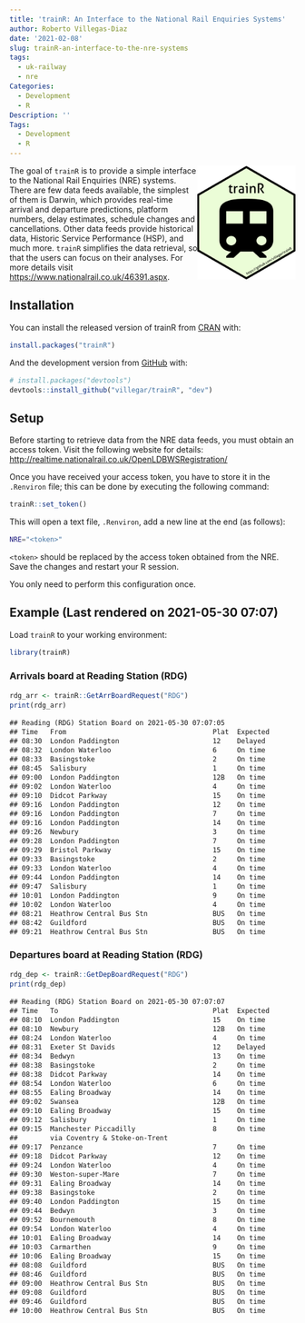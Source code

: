 ```yaml
---
title: 'trainR: An Interface to the National Rail Enquiries Systems'
author: Roberto Villegas-Diaz
date: '2021-02-08'
slug: trainR-an-interface-to-the-nre-systems
tags:
  - uk-railway
  - nre
Categories:
  - Development
  - R
Description: ''
Tags:
  - Development
  - R
---
```


<img src="https://raw.githubusercontent.com/villegar/trainR/main/inst/images/logo.png" alt="logo" align="right" height=200px/>

The goal of `trainR` is to provide a simple interface to the 
National Rail Enquiries (NRE) systems. There are few data feeds 
available, the simplest of them is Darwin, which provides real-time 
arrival and departure predictions, platform numbers, delay estimates, 
schedule changes and cancellations. Other data feeds provide historical 
data, Historic Service Performance (HSP), and much more. `trainR` 
simplifies the data retrieval, so that the users can focus on their 
analyses. For more details visit 
https://www.nationalrail.co.uk/46391.aspx.

## Installation

You can install the released version of trainR from [CRAN](https://CRAN.R-project.org) with:

``` r
install.packages("trainR")
```

And the development version from [GitHub](https://github.com/) with:

``` r
# install.packages("devtools")
devtools::install_github("villegar/trainR", "dev")
```

## Setup
Before starting to retrieve data from the NRE data feeds, you must obtain an access token. 
Visit the following website for details: http://realtime.nationalrail.co.uk/OpenLDBWSRegistration/

Once you have received your access token, you have to store it in the `.Renviron` file; this can be 
done by executing the following command:


```r
trainR::set_token()
```

This will open a text file, `.Renviron`, add a new line at the end (as follows):

```bash
NRE="<token>"
```

`<token>` should be replaced by the access token obtained from the NRE. Save the changes and restart 
your R session.

You only need to perform this configuration once.

## Example (Last rendered on 2021-05-30 07:07)

Load `trainR` to your working environment:

```r
library(trainR)
```

### Arrivals board at Reading Station (RDG)


```r
rdg_arr <- trainR::GetArrBoardRequest("RDG")
print(rdg_arr)
```

```
## Reading (RDG) Station Board on 2021-05-30 07:07:05
## Time   From                                    Plat  Expected
## 08:30  London Paddington                       12    Delayed
## 08:32  London Waterloo                         6     On time
## 08:33  Basingstoke                             2     On time
## 08:45  Salisbury                               1     On time
## 09:00  London Paddington                       12B   On time
## 09:02  London Waterloo                         4     On time
## 09:10  Didcot Parkway                          15    On time
## 09:16  London Paddington                       12    On time
## 09:16  London Paddington                       7     On time
## 09:16  London Paddington                       14    On time
## 09:26  Newbury                                 3     On time
## 09:28  London Paddington                       7     On time
## 09:29  Bristol Parkway                         15    On time
## 09:33  Basingstoke                             2     On time
## 09:33  London Waterloo                         4     On time
## 09:44  London Paddington                       14    On time
## 09:47  Salisbury                               1     On time
## 10:01  London Paddington                       9     On time
## 10:02  London Waterloo                         4     On time
## 08:21  Heathrow Central Bus Stn                BUS   On time
## 08:42  Guildford                               BUS   On time
## 09:21  Heathrow Central Bus Stn                BUS   On time
```

### Departures board at Reading Station (RDG)


```r
rdg_dep <- trainR::GetDepBoardRequest("RDG")
print(rdg_dep)
```

```
## Reading (RDG) Station Board on 2021-05-30 07:07:07
## Time   To                                      Plat  Expected
## 08:10  London Paddington                       15    On time
## 08:10  Newbury                                 12B   On time
## 08:24  London Waterloo                         4     On time
## 08:31  Exeter St Davids                        12    Delayed
## 08:34  Bedwyn                                  13    On time
## 08:38  Basingstoke                             2     On time
## 08:38  Didcot Parkway                          14    On time
## 08:54  London Waterloo                         6     On time
## 08:55  Ealing Broadway                         14    On time
## 09:02  Swansea                                 12B   On time
## 09:10  Ealing Broadway                         15    On time
## 09:12  Salisbury                               1     On time
## 09:15  Manchester Piccadilly                   8     On time
##        via Coventry & Stoke-on-Trent           
## 09:17  Penzance                                7     On time
## 09:18  Didcot Parkway                          12    On time
## 09:24  London Waterloo                         4     On time
## 09:30  Weston-super-Mare                       7     On time
## 09:31  Ealing Broadway                         14    On time
## 09:38  Basingstoke                             2     On time
## 09:40  London Paddington                       15    On time
## 09:44  Bedwyn                                  3     On time
## 09:52  Bournemouth                             8     On time
## 09:54  London Waterloo                         4     On time
## 10:01  Ealing Broadway                         14    On time
## 10:03  Carmarthen                              9     On time
## 10:06  Ealing Broadway                         15    On time
## 08:08  Guildford                               BUS   On time
## 08:46  Guildford                               BUS   On time
## 09:00  Heathrow Central Bus Stn                BUS   On time
## 09:08  Guildford                               BUS   On time
## 09:46  Guildford                               BUS   On time
## 10:00  Heathrow Central Bus Stn                BUS   On time
```
